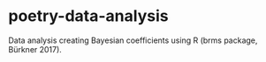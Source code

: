 # poetry-data-analysis
Data analysis creating Bayesian coefficients using R (brms package, Bürkner 2017). 

